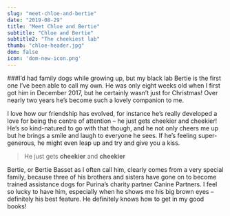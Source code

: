 ```yaml
---
slug: "meet-chloe-and-bertie"
date: "2019-08-29"
title: "Meet Chloe and Bertie"
subtitle: "Chloe and Bertie"
subtitle2: "The cheekiest lab"
thumb: "chloe-header.jpg"
dom: false
icon: 'dom-new-icon.png'
---
```


###I’d had family dogs while growing up, but my black lab Bertie is the first one I’ve been able to call my own. He was only eight weeks old when I first got him in December 2017, but he certainly wasn’t just for Christmas! Over nearly two years he’s become such a lovely companion to me.

I love how our friendship has evolved, for instance he’s really developed a love for being the centre of attention – he just gets cheekier and cheekier! He’s so kind-natured to go with that though, and he not only cheers me up but he brings a smile and laugh to everyone he sees. If he’s feeling super-generous, he might even leap up and try and give you a kiss. 

> He just gets **cheekier** and **cheekier**

Bertie, or Bertie Basset as I often call him, clearly comes from a very special family, because three of his brothers and sisters have gone on to become trained assistance dogs for Purina’s charity partner Canine Partners. I feel so lucky to have him, especially when he shows me his big brown eyes – definitely his best feature. He definitely knows how to get in my good books!
